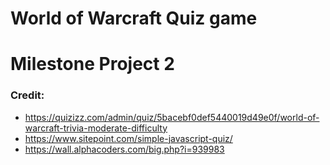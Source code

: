 # World of Warcraft Quiz game
# Milestone Project 2
### Credit:
* https://quizizz.com/admin/quiz/5bacebf0def5440019d49e0f/world-of-warcraft-trivia-moderate-difficulty
* https://www.sitepoint.com/simple-javascript-quiz/
* https://wall.alphacoders.com/big.php?i=939983